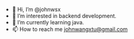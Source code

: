 - 👋 Hi, I’m @johnwsx
- 👀 I’m interested in backend development.
- 🌱 I’m currently learning java.
- 📫 How to reach me johnwangxtu@gmail.com

